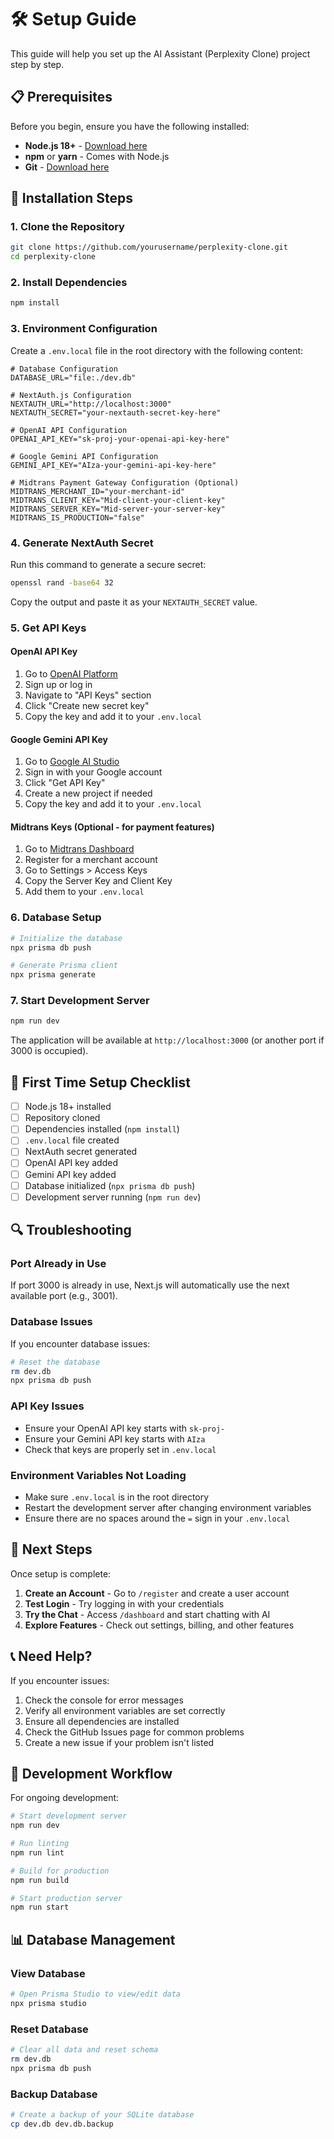 # 🛠️ Setup Guide

This guide will help you set up the AI Assistant (Perplexity Clone) project step by step.

## 📋 Prerequisites

Before you begin, ensure you have the following installed:

- **Node.js 18+** - [Download here](https://nodejs.org/)
- **npm** or **yarn** - Comes with Node.js
- **Git** - [Download here](https://git-scm.com/)

## 🔧 Installation Steps

### 1. Clone the Repository
```bash
git clone https://github.com/yourusername/perplexity-clone.git
cd perplexity-clone
```

### 2. Install Dependencies
```bash
npm install
```

### 3. Environment Configuration

Create a `.env.local` file in the root directory with the following content:

```env
# Database Configuration
DATABASE_URL="file:./dev.db"

# NextAuth.js Configuration
NEXTAUTH_URL="http://localhost:3000"
NEXTAUTH_SECRET="your-nextauth-secret-key-here"

# OpenAI API Configuration
OPENAI_API_KEY="sk-proj-your-openai-api-key-here"

# Google Gemini API Configuration  
GEMINI_API_KEY="AIza-your-gemini-api-key-here"

# Midtrans Payment Gateway Configuration (Optional)
MIDTRANS_MERCHANT_ID="your-merchant-id"
MIDTRANS_CLIENT_KEY="Mid-client-your-client-key"
MIDTRANS_SERVER_KEY="Mid-server-your-server-key"
MIDTRANS_IS_PRODUCTION="false"
```

### 4. Generate NextAuth Secret
Run this command to generate a secure secret:
```bash
openssl rand -base64 32
```
Copy the output and paste it as your `NEXTAUTH_SECRET` value.

### 5. Get API Keys

#### OpenAI API Key
1. Go to [OpenAI Platform](https://platform.openai.com/)
2. Sign up or log in
3. Navigate to "API Keys" section
4. Click "Create new secret key"
5. Copy the key and add it to your `.env.local`

#### Google Gemini API Key
1. Go to [Google AI Studio](https://makersuite.google.com/)
2. Sign in with your Google account
3. Click "Get API Key"
4. Create a new project if needed
5. Copy the key and add it to your `.env.local`

#### Midtrans Keys (Optional - for payment features)
1. Go to [Midtrans Dashboard](https://dashboard.midtrans.com/)
2. Register for a merchant account
3. Go to Settings > Access Keys
4. Copy the Server Key and Client Key
5. Add them to your `.env.local`

### 6. Database Setup
```bash
# Initialize the database
npx prisma db push

# Generate Prisma client
npx prisma generate
```

### 7. Start Development Server
```bash
npm run dev
```

The application will be available at `http://localhost:3000` (or another port if 3000 is occupied).

## 🎯 First Time Setup Checklist

- [ ] Node.js 18+ installed
- [ ] Repository cloned
- [ ] Dependencies installed (`npm install`)
- [ ] `.env.local` file created
- [ ] NextAuth secret generated
- [ ] OpenAI API key added
- [ ] Gemini API key added
- [ ] Database initialized (`npx prisma db push`)
- [ ] Development server running (`npm run dev`)

## 🔍 Troubleshooting

### Port Already in Use
If port 3000 is already in use, Next.js will automatically use the next available port (e.g., 3001).

### Database Issues
If you encounter database issues:
```bash
# Reset the database
rm dev.db
npx prisma db push
```

### API Key Issues
- Ensure your OpenAI API key starts with `sk-proj-`
- Ensure your Gemini API key starts with `AIza`
- Check that keys are properly set in `.env.local`

### Environment Variables Not Loading
- Make sure `.env.local` is in the root directory
- Restart the development server after changing environment variables
- Ensure there are no spaces around the `=` sign in your `.env.local`

## 🚀 Next Steps

Once setup is complete:

1. **Create an Account** - Go to `/register` and create a user account
2. **Test Login** - Try logging in with your credentials
3. **Try the Chat** - Access `/dashboard` and start chatting with AI
4. **Explore Features** - Check out settings, billing, and other features

## 📞 Need Help?

If you encounter issues:

1. Check the console for error messages
2. Verify all environment variables are set correctly
3. Ensure all dependencies are installed
4. Check the GitHub Issues page for common problems
5. Create a new issue if your problem isn't listed

## 🔄 Development Workflow

For ongoing development:

```bash
# Start development server
npm run dev

# Run linting
npm run lint

# Build for production
npm run build

# Start production server
npm run start
```

## 📊 Database Management

### View Database
```bash
# Open Prisma Studio to view/edit data
npx prisma studio
```

### Reset Database
```bash
# Clear all data and reset schema
rm dev.db
npx prisma db push
```

### Backup Database
```bash
# Create a backup of your SQLite database
cp dev.db dev.db.backup
```

